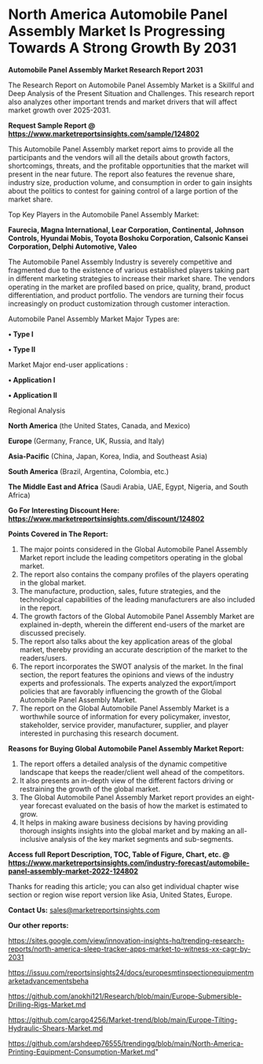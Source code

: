 # North America Automobile Panel Assembly Market Is Progressing Towards A Strong Growth By 2031

<strong>Automobile Panel Assembly Market Research Report 2031</strong>

The Research Report on Automobile Panel Assembly Market is a Skillful and Deep Analysis of the Present Situation and Challenges. This research report also analyzes other important trends and market drivers that will affect market growth over 2025-2031.

<strong>Request Sample Report @ <a href=https://www.marketreportsinsights.com/sample/124802>https://www.marketreportsinsights.com/sample/124802</a></strong>

This Automobile Panel Assembly market report aims to provide all the participants and the vendors will all the details about growth factors, shortcomings, threats, and the profitable opportunities that the market will present in the near future. The report also features the revenue share, industry size, production volume, and consumption in order to gain insights about the politics to contest for gaining control of a large portion of the market share.

Top Key Players in the Automobile Panel Assembly Market:

<strong>Faurecia, Magna International, Lear Corporation, Continental, Johnson Controls, Hyundai Mobis, Toyota Boshoku Corporation, Calsonic Kansei Corporation, Delphi Automotive, Valeo</strong>

The Automobile Panel Assembly Industry is severely competitive and fragmented due to the existence of various established players taking part in different marketing strategies to increase their market share. The vendors operating in the market are profiled based on price, quality, brand, product differentiation, and product portfolio. The vendors are turning their focus increasingly on product customization through customer interaction.

Automobile Panel Assembly Market Major Types are:

<strong>• Type I

• Type II</strong>

Market Major end-user applications :

<strong>• Application I

• Application II</strong>

Regional Analysis

</u><strong><b>North America</b></strong> (the United States, Canada, and Mexico)

<strong><b>Europe </b></strong>(Germany, France, UK, Russia, and Italy)

<strong><b>Asia-Pacific</b></strong> (China, Japan, Korea, India, and Southeast Asia)

<strong><b>South America</b></strong> (Brazil, Argentina, Colombia, etc.)

<strong><b>The Middle East and Africa</b></strong> (Saudi Arabia, UAE, Egypt, Nigeria, and South Africa)

<strong>Go For Interesting Discount Here: <a href=https://www.marketreportsinsights.com/discount/124802>https://www.marketreportsinsights.com/discount/124802</a></strong>

<strong>Points Covered in The Report:</strong>
<ol>
  <li>The major points considered in the Global Automobile Panel Assembly Market report include the leading competitors operating in the global market.</li>
  <li>The report also contains the company profiles of the players operating in the global market.</li>
  <li>The manufacture, production, sales, future strategies, and the technological capabilities of the leading manufacturers are also included in the report.</li>
  <li>The growth factors of the Global Automobile Panel Assembly Market are explained in-depth, wherein the different end-users of the market are discussed precisely.</li>
  <li>The report also talks about the key application areas of the global market, thereby providing an accurate description of the market to the readers/users.</li>
  <li>The report incorporates the SWOT analysis of the market. In the final section, the report features the opinions and views of the industry experts and professionals. The experts analyzed the export/import policies that are favorably influencing the growth of the Global Automobile Panel Assembly Market.</li>
  <li>The report on the Global Automobile Panel Assembly Market is a worthwhile source of information for every policymaker, investor, stakeholder, service provider, manufacturer, supplier, and player interested in purchasing this research document.</li>
</ol>
<strong>Reasons for Buying Global Automobile Panel Assembly Market Report:</strong>

<ol>
  <li>The report offers a detailed analysis of the dynamic competitive landscape that keeps the reader/client well ahead of the competitors.</li>
  <li>It also presents an in-depth view of the different factors driving or restraining the growth of the global market.</li>
  <li>The Global Automobile Panel Assembly Market report provides an eight-year forecast evaluated on the basis of how the market is estimated to grow.</li>
  <li>It helps in making aware business decisions by having providing thorough insights insights into the global market and by making an all-inclusive analysis of the key market segments and sub-segments.</li>
</ol>
<strong>Access full Report Description, TOC, Table of Figure, Chart, etc. @ <a href=https://www.marketreportsinsights.com/industry-forecast/automobile-panel-assembly-market-2022-124802>https://www.marketreportsinsights.com/industry-forecast/automobile-panel-assembly-market-2022-124802</a></strong>


Thanks for reading this article; you can also get individual chapter wise section or region wise report version like Asia, United States, Europe.

<strong>Contact Us:</strong>
sales@marketreportsinsights.com

<strong>Our other reports:</strong>

<a href=https://sites.google.com/view/innovation-insights-hq/trending-research-reports/north-america-sleep-tracker-apps-market-to-witness-xx-cagr-by-2031>https://sites.google.com/view/innovation-insights-hq/trending-research-reports/north-america-sleep-tracker-apps-market-to-witness-xx-cagr-by-2031</a>

<a href=https://issuu.com/reportsinsights24/docs/europesmtinspectionequipmentmarketadvancementsbeha>https://issuu.com/reportsinsights24/docs/europesmtinspectionequipmentmarketadvancementsbeha</a>

<a href=https://github.com/anokhi121/Research/blob/main/Europe-Submersible-Drilling-Rigs-Market.md>https://github.com/anokhi121/Research/blob/main/Europe-Submersible-Drilling-Rigs-Market.md</a>

<a href=https://github.com/cargo4256/Market-trend/blob/main/Europe-Tilting-Hydraulic-Shears-Market.md>https://github.com/cargo4256/Market-trend/blob/main/Europe-Tilting-Hydraulic-Shears-Market.md</a>

<a href=https://github.com/arshdeep76555/trendingg/blob/main/North-America-Printing-Equipment-Consumption-Market.md>https://github.com/arshdeep76555/trendingg/blob/main/North-America-Printing-Equipment-Consumption-Market.md</a>"
